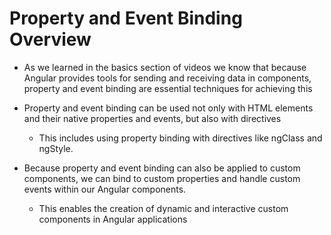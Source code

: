 # Property and Event Binding Overview

- As we learned in the basics section of videos we know that because Angular provides tools for sending and receiving data in components, property and event binding are essential techniques for achieving this

- Property and event binding can be used not only with HTML elements and their native properties and events, but also with directives

  - This includes using property binding with directives like ngClass and ngStyle.

- Because property and event binding can also be applied to custom components, we can bind to custom properties and handle custom events within our Angular components.
  - This enables the creation of dynamic and interactive custom components in Angular applications

